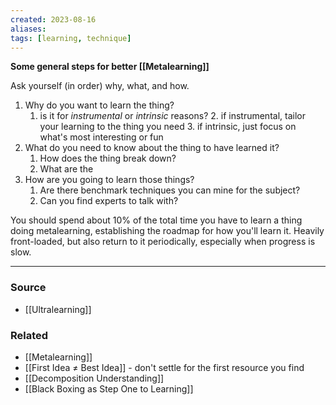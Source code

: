 ```yaml
---
created: 2023-08-16
aliases: 
tags: [learning, technique]
---
```


**Some general steps for better [[Metalearning]]**

Ask yourself (in order) why, what, and how.
1. Why do you want to learn the thing?
	1. is it for *instrumental* or *intrinsic* reasons?
		2. if instrumental, tailor your learning to the thing you need
		3. if intrinsic, just focus on what's most interesting or fun
2. What do you need to know about the thing to have learned it?
	1. How does the thing break down?
	2. What are the 
3. How are you going to learn those things?
	1. Are there benchmark techniques you can mine for the subject?
	2. Can you find experts to talk with?

You should spend about 10% of the total time you have to learn a thing doing metalearning, establishing the roadmap for how you'll learn it. Heavily front-loaded, but also return to it periodically, especially when progress is slow.

****
### Source
- [[Ultralearning]]

### Related
- [[Metalearning]]
- [[First Idea ≠ Best Idea]] - don't settle for the first resource you find
- [[Decomposition Understanding]]
- [[Black Boxing as Step One to Learning]]
 